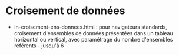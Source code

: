 Croisement de données
==================

* in-croisement-ens-donnees.html : pour navigateurs standards, croisement d'ensembles de données présentées dans un tableau horizontal ou vertical, avec paramétrage du nombre d'ensembles référents - jusqu'à 6 
